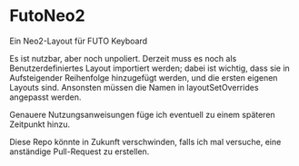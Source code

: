 # FutoNeo2

Ein Neo2-Layout für FUTO Keyboard

Es ist nutzbar, aber noch unpoliert. Derzeit muss es noch als Benutzerdefiniertes Layout importiert werden; dabei ist wichtig, dass sie in Aufsteigender Reihenfolge hinzugefügt werden, und die ersten eigenen Layouts sind. Ansonsten müssen die Namen in layoutSetOverrides angepasst werden.

Genauere Nutzungsanweisungen füge ich eventuell zu einem späteren Zeitpunkt hinzu.

Diese Repo könnte in Zukunft verschwinden, falls ich mal versuche, eine anständige Pull-Request zu erstellen.